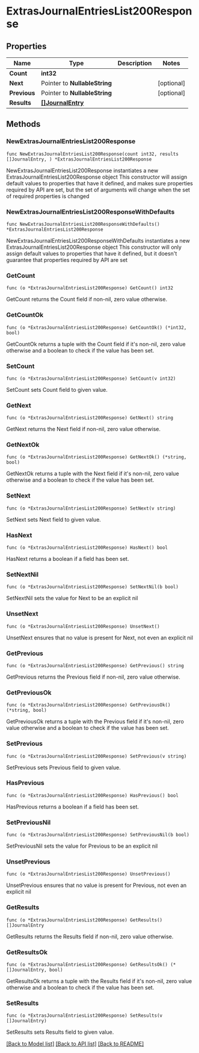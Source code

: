 # ExtrasJournalEntriesList200Response

## Properties

Name | Type | Description | Notes
------------ | ------------- | ------------- | -------------
**Count** | **int32** |  | 
**Next** | Pointer to **NullableString** |  | [optional] 
**Previous** | Pointer to **NullableString** |  | [optional] 
**Results** | [**[]JournalEntry**](JournalEntry.md) |  | 

## Methods

### NewExtrasJournalEntriesList200Response

`func NewExtrasJournalEntriesList200Response(count int32, results []JournalEntry, ) *ExtrasJournalEntriesList200Response`

NewExtrasJournalEntriesList200Response instantiates a new ExtrasJournalEntriesList200Response object
This constructor will assign default values to properties that have it defined,
and makes sure properties required by API are set, but the set of arguments
will change when the set of required properties is changed

### NewExtrasJournalEntriesList200ResponseWithDefaults

`func NewExtrasJournalEntriesList200ResponseWithDefaults() *ExtrasJournalEntriesList200Response`

NewExtrasJournalEntriesList200ResponseWithDefaults instantiates a new ExtrasJournalEntriesList200Response object
This constructor will only assign default values to properties that have it defined,
but it doesn't guarantee that properties required by API are set

### GetCount

`func (o *ExtrasJournalEntriesList200Response) GetCount() int32`

GetCount returns the Count field if non-nil, zero value otherwise.

### GetCountOk

`func (o *ExtrasJournalEntriesList200Response) GetCountOk() (*int32, bool)`

GetCountOk returns a tuple with the Count field if it's non-nil, zero value otherwise
and a boolean to check if the value has been set.

### SetCount

`func (o *ExtrasJournalEntriesList200Response) SetCount(v int32)`

SetCount sets Count field to given value.


### GetNext

`func (o *ExtrasJournalEntriesList200Response) GetNext() string`

GetNext returns the Next field if non-nil, zero value otherwise.

### GetNextOk

`func (o *ExtrasJournalEntriesList200Response) GetNextOk() (*string, bool)`

GetNextOk returns a tuple with the Next field if it's non-nil, zero value otherwise
and a boolean to check if the value has been set.

### SetNext

`func (o *ExtrasJournalEntriesList200Response) SetNext(v string)`

SetNext sets Next field to given value.

### HasNext

`func (o *ExtrasJournalEntriesList200Response) HasNext() bool`

HasNext returns a boolean if a field has been set.

### SetNextNil

`func (o *ExtrasJournalEntriesList200Response) SetNextNil(b bool)`

 SetNextNil sets the value for Next to be an explicit nil

### UnsetNext
`func (o *ExtrasJournalEntriesList200Response) UnsetNext()`

UnsetNext ensures that no value is present for Next, not even an explicit nil
### GetPrevious

`func (o *ExtrasJournalEntriesList200Response) GetPrevious() string`

GetPrevious returns the Previous field if non-nil, zero value otherwise.

### GetPreviousOk

`func (o *ExtrasJournalEntriesList200Response) GetPreviousOk() (*string, bool)`

GetPreviousOk returns a tuple with the Previous field if it's non-nil, zero value otherwise
and a boolean to check if the value has been set.

### SetPrevious

`func (o *ExtrasJournalEntriesList200Response) SetPrevious(v string)`

SetPrevious sets Previous field to given value.

### HasPrevious

`func (o *ExtrasJournalEntriesList200Response) HasPrevious() bool`

HasPrevious returns a boolean if a field has been set.

### SetPreviousNil

`func (o *ExtrasJournalEntriesList200Response) SetPreviousNil(b bool)`

 SetPreviousNil sets the value for Previous to be an explicit nil

### UnsetPrevious
`func (o *ExtrasJournalEntriesList200Response) UnsetPrevious()`

UnsetPrevious ensures that no value is present for Previous, not even an explicit nil
### GetResults

`func (o *ExtrasJournalEntriesList200Response) GetResults() []JournalEntry`

GetResults returns the Results field if non-nil, zero value otherwise.

### GetResultsOk

`func (o *ExtrasJournalEntriesList200Response) GetResultsOk() (*[]JournalEntry, bool)`

GetResultsOk returns a tuple with the Results field if it's non-nil, zero value otherwise
and a boolean to check if the value has been set.

### SetResults

`func (o *ExtrasJournalEntriesList200Response) SetResults(v []JournalEntry)`

SetResults sets Results field to given value.



[[Back to Model list]](../README.md#documentation-for-models) [[Back to API list]](../README.md#documentation-for-api-endpoints) [[Back to README]](../README.md)


